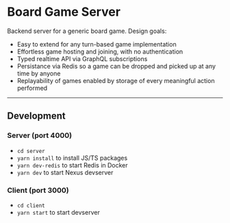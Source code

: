 # Board Game Server

Backend server for a generic board game. Design goals:

- Easy to extend for any turn-based game implementation
- Effortless game hosting and joining, with no authentication
- Typed realtime API via GraphQL subscriptions
- Persistance via Redis so a game can be dropped and picked up at any time by anyone
- Replayability of games enabled by storage of every meaningful action performed

---

## Development

### Server (port 4000)

- `cd server`
- `yarn install` to install JS/TS packages
- `yarn dev-redis` to start Redis in Docker
- `yarn dev` to start Nexus devserver

### Client (port 3000)

- `cd client`
- `yarn start` to start devserver
